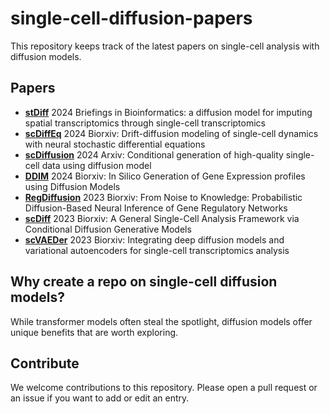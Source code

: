 # single-cell-diffusion-papers
This repository keeps track of the latest papers on single-cell analysis with diffusion models.

## Papers

- [**stDiff**](https://academic.oup.com/bib/article/25/3/bbae171/7646375) 2024 Briefings in Bioinformatics: a diffusion model for imputing spatial transcriptomics through single-cell transcriptomics
- [**scDiffEq**](https://www.biorxiv.org/content/10.1101/2023.12.06.570508v1) 2024 Biorxiv: Drift-diffusion modeling of single-cell dynamics with neural stochastic differential equations
- [**scDiffusion**](https://arxiv.org/abs/2401.03968) 2024 Arxiv: Conditional generation of high-quality single-cell data using diffusion model
- [**DDIM**](https://www.biorxiv.org/content/10.1101/2024.04.10.588825v1) 2024 Biorxiv: In Silico Generation of Gene Expression profiles using Diffusion Models
- [**RegDiffusion**](https://www.biorxiv.org/content/10.1101/2023.11.05.565675v1) 2023 Biorxiv: From Noise to Knowledge: Probabilistic Diffusion-Based Neural Inference of Gene Regulatory Networks
- [**scDiff**](https://www.biorxiv.org/content/10.1101/2023.10.13.562243v1) 2023 Biorxiv: A General Single-Cell Analysis Framework via Conditional Diffusion Generative Models
- [**scVAEDer**](https://www.biorxiv.org/content/10.1101/2023.04.13.536789v1) 2023 Biorxiv: Integrating deep diffusion models and variational autoencoders for single-cell transcriptomics analysis


## Why create a repo on single-cell diffusion models?
While transformer models often steal the spotlight, diffusion models offer unique benefits that are worth exploring.

## Contribute
We welcome contributions to this repository. Please open a pull request or an issue if you want to add or edit an entry.
